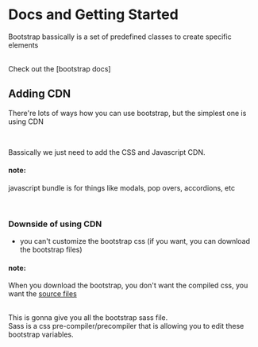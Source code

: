 # Docs and Getting Started

Bootstrap bassically is a set of predefined classes
to create specific elements

<br>
Check out the [bootstrap docs]

<br>

## Adding CDN

There're lots of ways how you can use bootstrap, but
the simplest one is using CDN

<br>

Bassically we just need to add the CSS and Javascript CDN.

#### note:

javascript bundle is for things like modals, pop overs, accordions, etc

<br>

### Downside of using CDN

- you can't customize the bootstrap css
  (if you want, you can download the bootstrap files)

#### note:

When you download the bootstrap, you don't want the compiled css, you want the [source files]

<br>
This is gonna give you all the bootstrap sass file.
<br>
Sass is a css pre-compiler/precompiler that is allowing you to edit
these bootstrap variables.

[source files]: https://getbootstrap.com/docs/4.1/getting-started/download/
[bootstrap docs]: https://getbootstrap.com/docs/4.1/getting-started/introduction/
